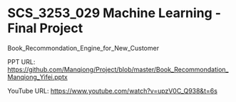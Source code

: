 # SCS_3253_029 Machine Learning - Final Project
Book_Recommondation_Engine_for_New_Customer


PPT URL: https://github.com/Manqiong/Project/blob/master/Book_Recommondation_Manqiong_Yifei.pptx

YouTube URL: https://www.youtube.com/watch?v=upzV0C_Q938&t=6s 
